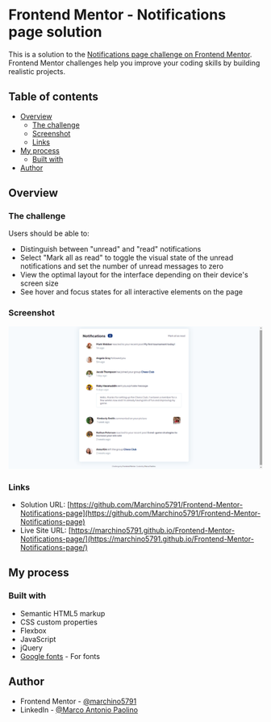 # Frontend Mentor - Notifications page solution

This is a solution to the [Notifications page challenge on Frontend Mentor](https://www.frontendmentor.io/challenges/notifications-page-DqK5QAmKbC). Frontend Mentor challenges help you improve your coding skills by building realistic projects. 

## Table of contents

- [Overview](#overview)
  - [The challenge](#the-challenge)
  - [Screenshot](#screenshot)
  - [Links](#links)
- [My process](#my-process)
  - [Built with](#built-with)
- [Author](#author)

## Overview

### The challenge

Users should be able to:

- Distinguish between "unread" and "read" notifications
- Select "Mark all as read" to toggle the visual state of the unread notifications and set the number of unread messages to zero
- View the optimal layout for the interface depending on their device's screen size
- See hover and focus states for all interactive elements on the page

### Screenshot

![Notifications page screenshot](https://github.com/Marchino5791/Frontend-Mentor-Notifications-page/blob/main/Screenshot%202023-01-18%2016.05.51.png)

### Links

- Solution URL: [https://github.com/Marchino5791/Frontend-Mentor-Notifications-page](https://github.com/Marchino5791/Frontend-Mentor-Notifications-page)
- Live Site URL: [https://marchino5791.github.io/Frontend-Mentor-Notifications-page/](https://marchino5791.github.io/Frontend-Mentor-Notifications-page/)

## My process

### Built with

- Semantic HTML5 markup
- CSS custom properties
- Flexbox
- JavaScript
- jQuery
- [Google fonts](https://fonts.google.com) - For fonts

## Author

- Frontend Mentor - [@marchino5791](https://www.frontendmentor.io/profile/marchino5791)
- LinkedIn - [@Marco Antonio Paolino](https://www.linkedin.com/in/marco-paolino/)
